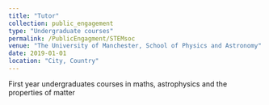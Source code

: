 ```yaml
---
title: "Tutor"
collection: public_engagement
type: "Undergraduate courses"
permalink: /PublicEngagment/STEMsoc
venue: "The University of Manchester, School of Physics and Astronomy"
date: 2019-01-01
location: "City, Country"
---
```


First year undergraduates courses in maths, astrophysics and the properties of matter

